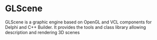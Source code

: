 # GLScene
GLScene is a graphic engine based on OpenGL and VCL components for Delphi and C++ Builder. 
It provides the tools and class library allowing description and rendering 3D scenes
